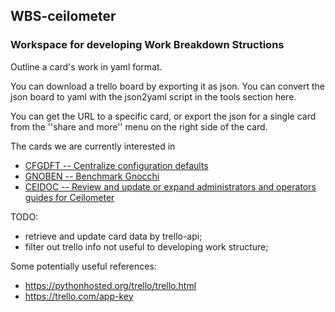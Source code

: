 ## WBS-ceilometer

### Workspace for developing Work Breakdown Structions

Outline a card's work in yaml format.

You can download a trello board by exporting it as json.
You can convert the json board to yaml with the json2yaml script in the tools section here.

You can get the URL to a specific card, or export the json for a single card from the ''share and more'' menu on the right side of the card.

The cards we are currently interested in

  - [CFGDFT -- Centralize configuration defaults](https://trello.com/c/TSIPTycQ)
  - [GNOBEN -- Benchmark Gnocchi](https://trello.com/c/dFqhW3am)
  - [CEIDOC -- Review and update or expand administrators and operators guides for Ceilometer](https://trello.com/c/w8rAJ0u8)
  

TODO:
  - retrieve and update card data by trello-api;
  - filter out trello info not useful to developing work structure;

Some potentially useful references:

  - https://pythonhosted.org/trello/trello.html
  - https://trello.com/app-key

